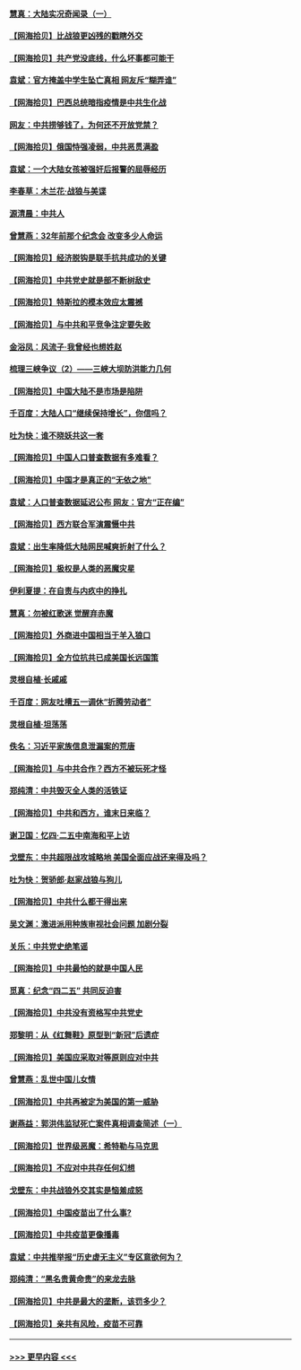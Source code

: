 #### [慧真：大陆实况奇闻录（一）](../pages/nsc993/n12945811.md?t=05140002) 
#### [【网海拾贝】比战狼更凶残的戳瞎外交](../pages/nsc993/n12945717.md?t=05140002) 
#### [【网海拾贝】共产党没底线，什么坏事都可能干](../pages/nsc993/n12942090.md?t=05140002) 
#### [袁斌：官方掩盖中学生坠亡真相 网友斥“糊弄谁”](../pages/nsc993/n12942029.md?t=05140002) 
#### [【网海拾贝】巴西总统暗指疫情是中共生化战](../pages/nsc993/n12938999.md?t=05140002) 
#### [网友：中共捞够钱了，为何还不开放党禁？](../pages/nsc993/n12938952.md?t=05140002) 
#### [【网海拾贝】俄国恃强凌弱，中共恶贯满盈](../pages/nsc993/n12936626.md?t=05140002) 
#### [袁斌：一个大陆女孩被强奸后报警的屈辱经历](../pages/nsc993/n12936547.md?t=05140002) 
#### [李春草：木兰花·战狼与美谍](../pages/nsc993/n12935995.md?t=05140002) 
#### [源清晨：中共人](../pages/nsc993/n12935589.md?t=05140002) 
#### [曾慧燕：32年前那个纪念会 改变多少人命运](../pages/nsc993/n12934233.md?t=05140002) 
#### [【网海拾贝】经济脱钩是联手抗共成功的关键](../pages/nsc993/n12934176.md?t=05140002) 
#### [【网海拾贝】中共党史就是部不断树敌史](../pages/nsc993/n12932844.md?t=05140002) 
#### [【网海拾贝】特斯拉的模本效应太震撼](../pages/nsc993/n12925626.md?t=05140002) 
#### [【网海拾贝】与中共和平竞争注定要失败](../pages/nsc993/n12923326.md?t=05140002) 
#### [金浴凤：风流子‧我曾经也想姓赵](../pages/nsc993/n12920911.md?t=05140002) 
#### [梳理三峡争议（2）——三峡大坝防洪能力几何](../pages/nsc993/n12920173.md?t=05140002) 
#### [【网海拾贝】中国大陆不是市场是陷阱](../pages/nsc993/n12920143.md?t=05140002) 
#### [千百度：大陆人口“继续保持增长”，你信吗？](../pages/nsc993/n12918946.md?t=05140002) 
#### [吐为快：谁不晓妖共这一套](../pages/nsc993/n12918941.md?t=05140002) 
#### [【网海拾贝】中国人口普查数据有多难看？](../pages/nsc993/n12917822.md?t=05140002) 
#### [【网海拾贝】中国才是真正的“无依之地”](../pages/nsc993/n12915845.md?t=05140002) 
#### [袁斌：人口普查数据延迟公布 网友：官方“正在编”](../pages/nsc993/n12915748.md?t=05140002) 
#### [【网海拾贝】西方联合军演震慑中共](../pages/nsc993/n12913466.md?t=05140002) 
#### [袁斌：出生率降低大陆网民喊爽折射了什么？](../pages/nsc993/n12913365.md?t=05140002) 
#### [【网海拾贝】极权是人类的恶魔灾星](../pages/nsc993/n12910697.md?t=05140002) 
#### [伊利夏提：在自责与内疚中的挣扎](../pages/nsc993/n12910493.md?t=05140002) 
#### [慧真：勿被红歌迷 觉醒弃赤魔](../pages/nsc993/n12910485.md?t=05140002) 
#### [【网海拾贝】外商进中国相当于羊入狼口](../pages/nsc993/n12908274.md?t=05140002) 
#### [【网海拾贝】全方位抗共已成美国长远国策](../pages/nsc993/n12906878.md?t=05140002) 
#### [灵根自植‧长戚戚](../pages/nsc993/n12905585.md?t=05140002) 
#### [千百度：网友吐槽五一调休“折腾劳动者”](../pages/nsc993/n12905934.md?t=05140002) 
#### [灵根自植‧坦荡荡](../pages/nsc993/n12905562.md?t=05140002) 
#### [佚名：习近平家族信息泄漏案的荒唐](../pages/nsc993/n12904705.md?t=05140002) 
#### [【网海拾贝】与中共合作？西方不被玩死才怪](../pages/nsc993/n12903873.md?t=05140002) 
#### [郑纯清：中共毁灭全人类的活铁证](../pages/nsc993/n12903785.md?t=05140002) 
#### [【网海拾贝】中共和西方，谁末日来临？](../pages/nsc993/n12903482.md?t=05140002) 
#### [谢卫国：忆四‧二五中南海和平上访](../pages/nsc993/n12902192.md?t=05140002) 
#### [戈壁东：中共超限战攻城略地 美国全面应战还来得及吗？](../pages/nsc993/n12902297.md?t=05140002) 
#### [吐为快：贺骄郎‧赵家战狼与狗儿](../pages/nsc993/n12902280.md?t=05140002) 
#### [【网海拾贝】中共什么都干得出来](../pages/nsc993/n12897500.md?t=05140002) 
#### [吴文渊：激进派用种族审视社会问题 加剧分裂](../pages/nsc993/n12893881.md?t=05140002) 
#### [关乐：中共党史绝笔谣](../pages/nsc993/n12897270.md?t=05140002) 
#### [【网海拾贝】中共最怕的就是中国人民](../pages/nsc993/n12894705.md?t=05140002) 
#### [觅真：纪念“四二五” 共同反迫害](../pages/nsc993/n12894553.md?t=05140002) 
#### [【网海拾贝】中共没有资格写中共党史](../pages/nsc993/n12892231.md?t=05140002) 
#### [郑黎明：从《红舞鞋》原型到“新冠”后遗症](../pages/nsc993/n12890469.md?t=05140002) 
#### [【网海拾贝】美国应采取对等原则应对中共](../pages/nsc993/n12889176.md?t=05140002) 
#### [曾慧燕：乱世中国儿女情](../pages/nsc993/n12887931.md?t=05140002) 
#### [【网海拾贝】中共再被定为美国的第一威胁](../pages/nsc993/n12887580.md?t=05140002) 
#### [谢燕益：郭洪伟监狱死亡案件真相调查简述（一）](../pages/nsc993/n12885648.md?t=05140002) 
#### [【网海拾贝】世界级恶魔：希特勒与马克思](../pages/nsc993/n12884062.md?t=05140002) 
#### [【网海拾贝】不应对中共存任何幻想](../pages/nsc993/n12881460.md?t=05140002) 
#### [戈壁东：中共战狼外交其实是恼羞成怒](../pages/nsc993/n12880392.md?t=05140002) 
#### [【网海拾贝】中国疫苗出了什么事?](../pages/nsc993/n12879124.md?t=05140002) 
#### [【网海拾贝】中共疫苗更像播毒](../pages/nsc993/n12876631.md?t=05140002) 
#### [袁斌：中共推举报“历史虚无主义”专区意欲何为？](../pages/nsc993/n12876530.md?t=05140002) 
#### [郑纯清：“黑名贵黄命贵”的来龙去脉](../pages/nsc993/n12875589.md?t=05140002) 
#### [【网海拾贝】中共是最大的垄断，该罚多少？](../pages/nsc993/n12874006.md?t=05140002) 
#### [【网海拾贝】亲共有风险，疫苗不可靠](../pages/nsc993/n12872224.md?t=05140002) 

----
#### [ >>> 更早内容 <<< ](../indexes/nsc993-earlier.md)
